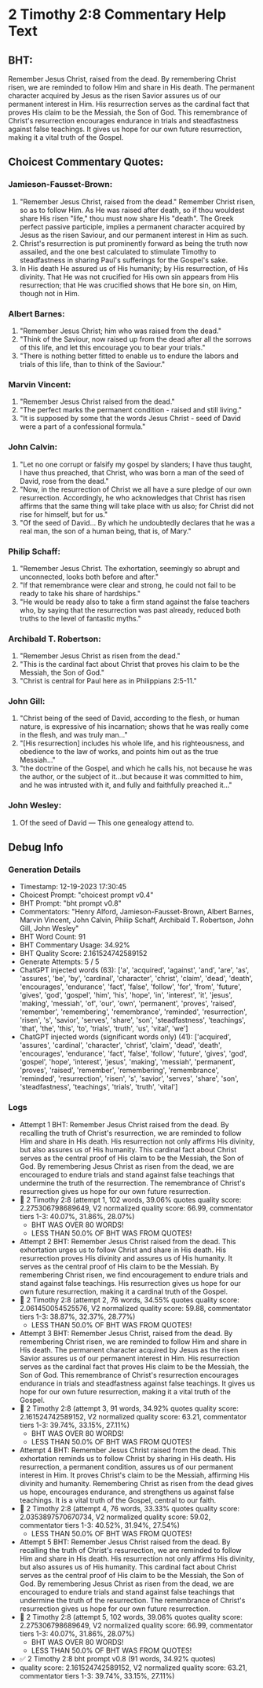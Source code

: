 # 2 Timothy 2:8 Commentary Help Text

## BHT:
Remember Jesus Christ, raised from the dead. By remembering Christ risen, we are reminded to follow Him and share in His death. The permanent character acquired by Jesus as the risen Savior assures us of our permanent interest in Him. His resurrection serves as the cardinal fact that proves His claim to be the Messiah, the Son of God. This remembrance of Christ's resurrection encourages endurance in trials and steadfastness against false teachings. It gives us hope for our own future resurrection, making it a vital truth of the Gospel.

## Choicest Commentary Quotes:
### Jamieson-Fausset-Brown:
1. "Remember Jesus Christ, raised from the dead." Remember Christ risen, so as to follow Him. As He was raised after death, so if thou wouldest share His risen "life," thou must now share His "death". The Greek perfect passive participle, implies a permanent character acquired by Jesus as the risen Saviour, and our permanent interest in Him as such.
2. Christ's resurrection is put prominently forward as being the truth now assailed, and the one best calculated to stimulate Timothy to steadfastness in sharing Paul's sufferings for the Gospel's sake.
3. In His death He assured us of His humanity; by His resurrection, of His divinity. That He was not crucified for His own sin appears from His resurrection; that He was crucified shows that He bore sin, on Him, though not in Him.

### Albert Barnes:
1. "Remember Jesus Christ; him who was raised from the dead."
2. "Think of the Saviour, now raised up from the dead after all the sorrows of this life, and let this encourage you to bear your trials."
3. "There is nothing better fitted to enable us to endure the labors and trials of this life, than to think of the Saviour."

### Marvin Vincent:
1. "Remember Jesus Christ raised from the dead."
2. "The perfect marks the permanent condition - raised and still living."
3. "It is supposed by some that the words Jesus Christ - seed of David were a part of a confessional formula."

### John Calvin:
1. "Let no one corrupt or falsify my gospel by slanders; I have thus taught, I have thus preached, that Christ, who was born a man of the seed of David, rose from the dead."
2. "Now, in the resurrection of Christ we all have a sure pledge of our own resurrection. Accordingly, he who acknowledges that Christ has risen affirms that the same thing will take place with us also; for Christ did not rise for himself, but for us."
3. "Of the seed of David... By which he undoubtedly declares that he was a real man, the son of a human being, that is, of Mary."

### Philip Schaff:
1. "Remember Jesus Christ. The exhortation, seemingly so abrupt and unconnected, looks both before and after."
2. "If that remembrance were clear and strong, he could not fail to be ready to take his share of hardships."
3. "He would be ready also to take a firm stand against the false teachers who, by saying that the resurrection was past already, reduced both truths to the level of fantastic myths."

### Archibald T. Robertson:
1. "Remember Jesus Christ as risen from the dead." 
2. "This is the cardinal fact about Christ that proves his claim to be the Messiah, the Son of God."
3. "Christ is central for Paul here as in Philippians 2:5-11."

### John Gill:
1. "Christ being of the seed of David, according to the flesh, or human nature, is expressive of his incarnation; shows that he was really come in the flesh, and was truly man..."
2. "[His resurrection] includes his whole life, and his righteousness, and obedience to the law of works, and points him out as the true Messiah..."
3. "the doctrine of the Gospel, and which he calls his, not because he was the author, or the subject of it...but because it was committed to him, and he was intrusted with it, and fully and faithfully preached it..."

### John Wesley:
1. Of the seed of David — This one genealogy attend to.



## Debug Info
### Generation Details
- Timestamp: 12-19-2023 17:30:45
- Choicest Prompt: "choicest prompt v0.4"
- BHT Prompt: "bht prompt v0.8"
- Commentators: "Henry Alford, Jamieson-Fausset-Brown, Albert Barnes, Marvin Vincent, John Calvin, Philip Schaff, Archibald T. Robertson, John Gill, John Wesley"
- BHT Word Count: 91
- BHT Commentary Usage: 34.92%
- BHT Quality Score: 2.161524742589152
- Generate Attempts: 5 / 5
- ChatGPT injected words (63):
	['a', 'acquired', 'against', 'and', 'are', 'as', 'assures', 'be', 'by', 'cardinal', 'character', 'christ', 'claim', 'dead', 'death', 'encourages', 'endurance', 'fact', 'false', 'follow', 'for', 'from', 'future', 'gives', 'god', 'gospel', 'him', 'his', 'hope', 'in', 'interest', 'it', 'jesus', 'making', 'messiah', 'of', 'our', 'own', 'permanent', 'proves', 'raised', 'remember', 'remembering', 'remembrance', 'reminded', 'resurrection', 'risen', 's', 'savior', 'serves', 'share', 'son', 'steadfastness', 'teachings', 'that', 'the', 'this', 'to', 'trials', 'truth', 'us', 'vital', 'we']
- ChatGPT injected words (significant words only) (41):
	['acquired', 'assures', 'cardinal', 'character', 'christ', 'claim', 'dead', 'death', 'encourages', 'endurance', 'fact', 'false', 'follow', 'future', 'gives', 'god', 'gospel', 'hope', 'interest', 'jesus', 'making', 'messiah', 'permanent', 'proves', 'raised', 'remember', 'remembering', 'remembrance', 'reminded', 'resurrection', 'risen', 's', 'savior', 'serves', 'share', 'son', 'steadfastness', 'teachings', 'trials', 'truth', 'vital']

### Logs
- Attempt 1 BHT: Remember Jesus Christ raised from the dead. By recalling the truth of Christ's resurrection, we are reminded to follow Him and share in His death. His resurrection not only affirms His divinity, but also assures us of His humanity. This cardinal fact about Christ serves as the central proof of His claim to be the Messiah, the Son of God. By remembering Jesus Christ as risen from the dead, we are encouraged to endure trials and stand against false teachings that undermine the truth of the resurrection. The remembrance of Christ's resurrection gives us hope for our own future resurrection.
- 🔄 2 Timothy 2:8 (attempt 1, 102 words, 39.06% quotes quality score: 2.275306798689649, V2 normalized quality score: 66.99, commentator tiers 1-3: 40.07%, 31.86%, 28.07%) 
	- BHT WAS OVER 80 WORDS! 
	- LESS THAN 50.0% OF BHT WAS FROM QUOTES!
- Attempt 2 BHT: Remember Jesus Christ raised from the dead. This exhortation urges us to follow Christ and share in His death. His resurrection proves His divinity and assures us of His humanity. It serves as the central proof of His claim to be the Messiah. By remembering Christ risen, we find encouragement to endure trials and stand against false teachings. His resurrection gives us hope for our own future resurrection, making it a cardinal truth of the Gospel.
- 🔄 2 Timothy 2:8 (attempt 2, 76 words, 34.55% quotes quality score: 2.061450054525576, V2 normalized quality score: 59.88, commentator tiers 1-3: 38.87%, 32.37%, 28.77%) 
	- LESS THAN 50.0% OF BHT WAS FROM QUOTES!
- Attempt 3 BHT: Remember Jesus Christ, raised from the dead. By remembering Christ risen, we are reminded to follow Him and share in His death. The permanent character acquired by Jesus as the risen Savior assures us of our permanent interest in Him. His resurrection serves as the cardinal fact that proves His claim to be the Messiah, the Son of God. This remembrance of Christ's resurrection encourages endurance in trials and steadfastness against false teachings. It gives us hope for our own future resurrection, making it a vital truth of the Gospel.
- 🔄 2 Timothy 2:8 (attempt 3, 91 words, 34.92% quotes quality score: 2.161524742589152, V2 normalized quality score: 63.21, commentator tiers 1-3: 39.74%, 33.15%, 27.11%) 
	- BHT WAS OVER 80 WORDS! 
	- LESS THAN 50.0% OF BHT WAS FROM QUOTES!
- Attempt 4 BHT: Remember Jesus Christ raised from the dead. This exhortation reminds us to follow Christ by sharing in His death. His resurrection, a permanent condition, assures us of our permanent interest in Him. It proves Christ's claim to be the Messiah, affirming His divinity and humanity. Remembering Christ as risen from the dead gives us hope, encourages endurance, and strengthens us against false teachings. It is a vital truth of the Gospel, central to our faith.
- 🔄 2 Timothy 2:8 (attempt 4, 76 words, 33.33% quotes quality score: 2.0353897570670734, V2 normalized quality score: 59.02, commentator tiers 1-3: 40.52%, 31.94%, 27.54%) 
	- LESS THAN 50.0% OF BHT WAS FROM QUOTES!
- Attempt 5 BHT: Remember Jesus Christ raised from the dead. By recalling the truth of Christ's resurrection, we are reminded to follow Him and share in His death. His resurrection not only affirms His divinity, but also assures us of His humanity. This cardinal fact about Christ serves as the central proof of His claim to be the Messiah, the Son of God. By remembering Jesus Christ as risen from the dead, we are encouraged to endure trials and stand against false teachings that undermine the truth of the resurrection. The remembrance of Christ's resurrection gives us hope for our own future resurrection.
- 🔄 2 Timothy 2:8 (attempt 5, 102 words, 39.06% quotes quality score: 2.275306798689649, V2 normalized quality score: 66.99, commentator tiers 1-3: 40.07%, 31.86%, 28.07%) 
	- BHT WAS OVER 80 WORDS! 
	- LESS THAN 50.0% OF BHT WAS FROM QUOTES!
- ✅ 2 Timothy 2:8 bht prompt v0.8 (91 words, 34.92% quotes)
- quality score: 2.161524742589152, V2 normalized quality score: 63.21, commentator tiers 1-3: 39.74%, 33.15%, 27.11%)